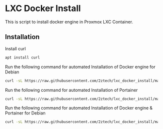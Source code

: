 
# LXC Docker Install

This is script to install docker engine in Proxmox LXC Container.

## Installation

Install curl

```bash
apt install curl
```
Run the following command for automated Installation of Docker engine for Debian
```bash
curl -sL https://raw.githubusercontent.com/2ztech/lxc_docker_install/main/install.sh | bash
```
    
Run the following command for automated Installation of Portainer
```bash
curl -sL https://raw.githubusercontent.com/2ztech/lxc_docker_install/main/portainer.sh | bash
```
Run the following command for automated Installation of Docker engine & Portainer for Debian
```bash
curl -sL https://raw.githubusercontent.com/2ztech/lxc_docker_install/main/docker%26portainer.sh | bash
```
